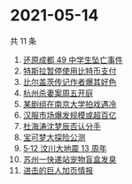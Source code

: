 # 2021-05-14

共 11 条

<!-- BEGIN ZHIHUSEARCH -->
<!-- 最后更新时间 Fri May 14 2021 08:32:28 GMT+0800 (China Standard Time) -->
1. [还原成都 49 中学生坠亡事件](https://www.zhihu.com/search?q=成都49中)
1. [特斯拉暂停使用比特币支付](https://www.zhihu.com/search?q=比特币)
1. [比尔盖茨传记作者爆其好色](https://www.zhihu.com/search?q=比尔盖茨)
1. [杭州杀妻案周五开庭](https://www.zhihu.com/search?q=杭州杀妻案)
1. [某剧组在南京大学拍戏遇冷](https://www.zhihu.com/search?q=南京大学)
1. [汉服市场爆发规模或超百亿](https://www.zhihu.com/search?q=汉服)
1. [杜海涛沈梦辰否认分手](https://www.zhihu.com/search?q=杜海涛沈梦辰)
1. [宝可梦大探险公测](https://www.zhihu.com/search?q=宝可梦大探险)
1. [5·12 汶川大地震 13 周年](https://www.zhihu.com/search?q=汶川地震)
1. [苏州一快递站宠物盲盒发臭](https://www.zhihu.com/search?q=宠物盲盒)
1. [进击的巨人加页情报](https://www.zhihu.com/search?q=进击的巨人)
<!-- END ZHIHUSEARCH -->
